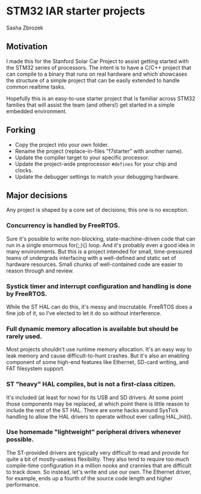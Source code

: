 # STM32 IAR starter projects
Sasha Zbrozek

## Motivation
I made this for the Stanford Solar Car Project to assist getting started with
the STM32 series of processors. The intent is to have a C/C++ project that can
compile to a binary that runs on real hardware and which showcases the structure
of a simple project that can be easily extended to handle common realtime tasks.

Hopefully this is an easy-to-use starter project that is familiar across STM32
families that will assist the team (and others!) get started in a simple
embedded environment.

## Forking
* Copy the project into your own folder.
* Rename the project (replace-in-files "f7starter" with another name).
* Update the compiler target to your specific processor.
* Update the project-wide preprocessor `#defines` for your chip and clocks.
* Update the debugger settings to match your debugging hardware.

## Major decisions
Any project is shaped by a core set of decisions; this one is no exception.

### Concurrency is handled by FreeRTOS.
Sure it's possible to write non-blocking, state-machine-driven code that can run
in a single enormous for(;;){} loop. And it's probably even a good idea in many
environments. But this is a project intended for small, time-pressured teams of
undergrads interfacing with a well-defined and static set of hardware resources.
Small chunks of well-contained code are easier to reason through and review.

### Systick timer and interrupt configuration and handling is done by FreeRTOS.
While the ST HAL can do this, it's messy and inscrutable. FreeRTOS does a fine
job of it, so I've elected to let it do so without interference.

### Full dynamic memory allocation is available but should be rarely used.
Most projects shouldn't use runtime memory allocation. It's an easy way to leak
memory and cause difficult-to-hunt crashes. But it's also an enabling component
of some high-end features like Ethernet, SD-card writing, and FAT filesystem
support.

### ST "heavy" HAL compiles, but is not a first-class citizen.
It's included (at least for now) for its USB and SD drivers. At some point those
components may be replaced, at which point there is little reason to include the
rest of the ST HAL. There are some hacks around SysTick handling to allow the
HAL drivers to operate without ever calling HAL_Init().

### Use homemade "lightweight" peripheral drivers whenever possible.
The ST-provided drivers are typically very difficult to read and provide for
quite a bit of mostly-useless flexibility. They also tend to require too much
compile-time configuration in a million nooks and crannies that are difficult
to track down. So instead, let's write and use our own. The Ethernet driver,
for example, ends up a fourth of the source code length and higher performance.